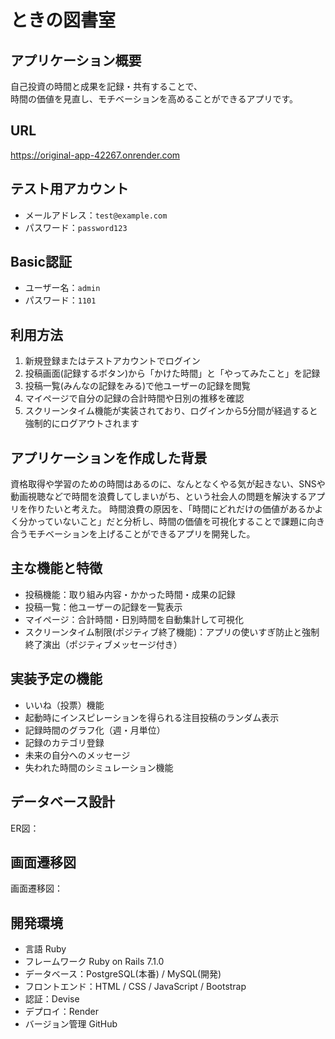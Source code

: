 # ときの図書室

## アプリケーション概要

自己投資の時間と成果を記録・共有することで、  
時間の価値を見直し、モチベーションを高めることができるアプリです。

## URL

https://original-app-42267.onrender.com

## テスト用アカウント

- メールアドレス：`test@example.com`  
- パスワード：`password123`

## Basic認証

- ユーザー名：`admin`  
- パスワード：`1101`

## 利用方法

1. 新規登録またはテストアカウントでログイン  
2. 投稿画面(記録するボタン)から「かけた時間」と「やってみたこと」を記録  
3. 投稿一覧(みんなの記録をみる)で他ユーザーの記録を閲覧  
4. マイページで自分の記録の合計時間や日別の推移を確認
5. スクリーンタイム機能が実装されており、ログインから5分間が経過すると強制的にログアウトされます

## アプリケーションを作成した背景

資格取得や学習のための時間はあるのに、なんとなくやる気が起きない、SNSや動画視聴などで時間を浪費してしまいがち、という社会人の問題を解決するアプリを作りたいと考えた。
時間浪費の原因を、「時間にどれだけの価値があるかよく分かっていないこと」だと分析し、時間の価値を可視化することで課題に向き合うモチベーションを上げることができるアプリを開発した。

## 主な機能と特徴

- 投稿機能：取り組み内容・かかった時間・成果の記録  
- 投稿一覧：他ユーザーの記録を一覧表示  
- マイページ：合計時間・日別時間を自動集計して可視化  
- スクリーンタイム制限(ポジティブ終了機能)：アプリの使いすぎ防止と強制終了演出（ポジティブメッセージ付き）

## 実装予定の機能

- いいね（投票）機能  
- 起動時にインスピレーションを得られる注目投稿のランダム表示  
- 記録時間のグラフ化（週・月単位）  
- 記録のカテゴリ登録
- 未来の自分へのメッセージ
- 失われた時間のシミュレーション機能

## データベース設計

ER図：

## 画面遷移図

画面遷移図：

## 開発環境

- 言語 Ruby
- フレームワーク Ruby on Rails 7.1.0
- データベース：PostgreSQL(本番) / MySQL(開発)
- フロントエンド：HTML / CSS / JavaScript / Bootstrap
- 認証：Devise
- デプロイ：Render
- バージョン管理 GitHub
